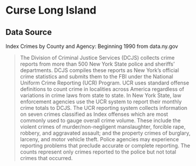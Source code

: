 Curse Long Island
=================

Data Source
-----------
Index Crimes by County and Agency: Beginning 1990 from data.ny.gov

> The Division of Criminal Justice Services (DCJS) collects crime reports from more than 500 New York State police and sheriffs’ departments. DCJS compiles these reports as New York’s official crime statistics and submits them to the FBI under the National Uniform Crime Reporting (UCR) Program. UCR uses standard offense definitions to count crime in localities across America regardless of variations in crime laws from state to state. In New York State, law enforcement agencies use the UCR system to report their monthly crime totals to DCJS. The UCR reporting system collects information on seven crimes classified as Index offenses which are most commonly used to gauge overall crime volume. These include the violent crimes of murder/non-negligent manslaughter, forcible rape, robbery, and aggravated assault; and the property crimes of burglary, larceny, and motor vehicle theft. Police agencies may experience reporting problems that preclude accurate or complete reporting. The counts represent only crimes reported to the police but not total crimes that occurred.
